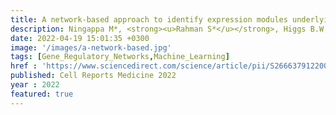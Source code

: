 ```yaml
---
title: A network-based approach to identify expression modules underlying rejection in pediatric liver transplantation
description: Ningappa M*, <strong><u>Rahman S*</u></strong>, Higgs B.W, Ashokkumar C.S, Sahni N, Sindhi R✝,  <strong><u>Das J✝</u></strong>
date: 2022-04-19 15:01:35 +0300
image: '/images/a-network-based.jpg'
tags: [Gene_Regulatory_Networks,Machine_Learning]
href : 'https://www.sciencedirect.com/science/article/pii/S2666379122001227#sec2'
published: Cell Reports Medicine 2022
year : 2022
featured: true
---
```

